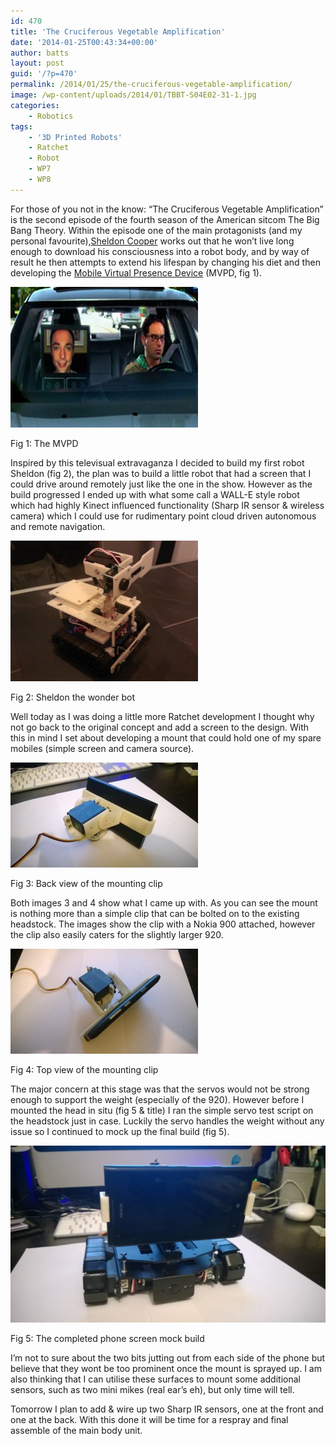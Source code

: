 ```yaml
---
id: 470
title: 'The Cruciferous Vegetable Amplification'
date: '2014-01-25T00:43:34+00:00'
author: batts
layout: post
guid: '/?p=470'
permalink: /2014/01/25/the-cruciferous-vegetable-amplification/
image: /wp-content/uploads/2014/01/TBBT-S04E02-31-1.jpg
categories:
    - Robotics
tags:
    - '3D Printed Robots'
    - Ratchet
    - Robot
    - WP7
    - WP8
---
```


For those of you not in the know: “The Cruciferous Vegetable Amplification” is the second episode of the fourth season of the American sitcom The Big Bang Theory. Within the episode one of the main protagonists (and my personal favourite),[Sheldon Cooper](http://bigbangtheory.wikia.com/wiki/Sheldon "Sheldon") works out that he won’t live long enough to download his consciousness into a robot body, and by way of result he then attempts to extend his lifespan by changing his diet and then developing the [Mobile Virtual Presence Device](http://bigbangtheory.wikia.com/wiki/Mobile_Virtual_Presence_Device "Mobile Virtual Presence Device") (MVPD, fig 1).

[![The MVPD](/wp-content/uploads/2014/01/The-MVPD.jpg)](/wp-content/uploads/2014/01/The-MVPD.jpg)

<span class="caption">Fig 1: The MVPD</span>

Inspired by this televisual extravaganza I decided to build my first robot Sheldon (fig 2), the plan was to build a little robot that had a screen that I could drive around remotely just like the one in the show. However as the build progressed I ended up with what some call a WALL-E style robot which had highly Kinect influenced functionality (Sharp IR sensor &amp; wireless camera) which I could use for rudimentary point cloud driven autonomous and remote navigation.

[![Sheldon 2.0](/wp-content/uploads/2014/01/Sheldon-2.0.jpg)](/wp-content/uploads/2014/01/Sheldon-2.0.jpg)

<span class="caption">Fig 2: Sheldon the wonder bot</span>

Well today as I was doing a little more Ratchet development I thought why not go back to the original concept and add a screen to the design. With this in mind I set about developing a mount that could hold one of my spare mobiles (simple screen and camera source).

[![Servo head 2](/wp-content/uploads/2014/01/Servo-head-2-300x168.jpg)](/wp-content/uploads/2014/01/Servo-head-2.jpg)

<span class="caption">Fig 3: Back view of the mounting clip</span>

Both images 3 and 4 show what I came up with. As you can see the mount is nothing more than a simple clip that can be bolted on to the existing headstock. The images show the clip with a Nokia 900 attached, however the clip also easily caters for the slightly larger 920.

[![Servo head 1](/wp-content/uploads/2014/01/Servo-head-1-300x168.jpg)](/wp-content/uploads/2014/01/Servo-head-1.jpg)

<span class="caption">Fig 4: Top view of the mounting clip</span>

The major concern at this stage was that the servos would not be strong enough to support the weight (especially of the 920). However before I mounted the head in situ (fig 5 &amp; title) I ran the simple servo test script on the headstock just in case. Luckily the servo handles the weight without any issue so I continued to mock up the final build (fig 5).

[![Servo phone head off](/wp-content/uploads/2014/01/Servo-phone-head-off-1024x576.jpg)](/wp-content/uploads/2014/01/Servo-phone-head-off.jpg)

<span class="caption">Fig 5: The completed phone screen mock build</span>

I’m not to sure about the two bits jutting out from each side of the phone but believe that they wont be too prominent once the mount is sprayed up. I am also thinking that I can utilise these surfaces to mount some additional sensors, such as two mini mikes (real ear’s eh), but only time will tell.

Tomorrow I plan to add &amp; wire up two Sharp IR sensors, one at the front and one at the back. With this done it will be time for a respray and final assemble of the main body unit.